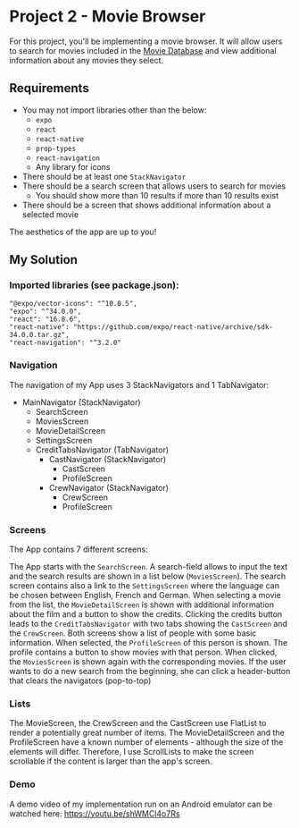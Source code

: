# Project 2 - Movie Browser

For this project, you'll be implementing a movie browser. It will allow users to
search for movies included in the [Movie Database](https://api.themoviedb.org)
and view additional information about any movies they select.

## Requirements

- You may not import libraries other than the below:
  - `expo`
  - `react`
  - `react-native`
  - `prop-types`
  - `react-navigation`
  - Any library for icons
- There should be at least one `StackNavigator`
- There should be a search screen that allows users to search for movies
  - You should show more than 10 results if more than 10 results exist
- There should be a screen that shows additional information about a selected movie

The aesthetics of the app are up to you!

## My Solution

### Imported libraries (see package.json):

    "@expo/vector-icons": "^10.0.5",
    "expo": "^34.0.0",
    "react": "16.8.6",
    "react-native": "https://github.com/expo/react-native/archive/sdk-34.0.0.tar.gz",
    "react-navigation": "^3.2.0"

### Navigation

The navigation of my App uses 3 StackNavigators and 1 TabNavigator:

- MainNavigator (StackNavigator)
  - SearchScreen
  - MoviesScreen
  - MovieDetailScreen
  - SettingsScreen
  - CreditTabsNavigator (TabNavigator)
    - CastNavigator (StackNavigator)
      - CastScreen
      - ProfileScreen
    - CrewNavigator (StackNavigator)
      - CrewScreen
      - ProfileScreen

### Screens

The App contains 7 different screens:

The App starts with the `SearchScreen`.
A search-field allows to input the text and the search results are shown in a list below (`MoviesScreen`).
The search screen contains also a link to the `SettingsScreen` where the language can be chosen between English, French and German.
When selecting a movie from the list, the `MovieDetailScreen` is shown with additional information about the film and a button to show the credits.
Clicking the credits button leads to the `CreditTabsNavigator` with two tabs showing the `CastScreen` and the `CrewScreen`. Both screens show a list of people with some basic information. When selected, the `ProfileScreen` of this person is shown.
The profile contains a button to show movies with that person. When clicked, the `MoviesScreen` is shown again with the corresponding movies.
If the user wants to do a new search from the beginning, she can click a header-button that clears the navigators (pop-to-top)

### Lists

The MovieScreen, the CrewScreen and the CastScreen use FlatList to render a potentially great number of items.
The MovieDetailScreen and the ProfileScreen have a known number of elements - although the size of the elements will differ. Therefore, I use ScrollLists to make the screen scrollable if the content is larger than the app's screen.

### Demo

A demo video of my implementation run on an Android emulator can be watched here: https://youtu.be/shWMCl4o7Rs

